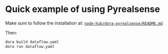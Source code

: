 # Quick example of using Pyrealsense

Make sure to follow the installation at: [`node-hub/dora-pyrealsense/README.md`](node-hub/dora-pyrealsense/README.md)

Then:

```bash
dora build dataflow.yaml
dora run dataflow.yaml
```
